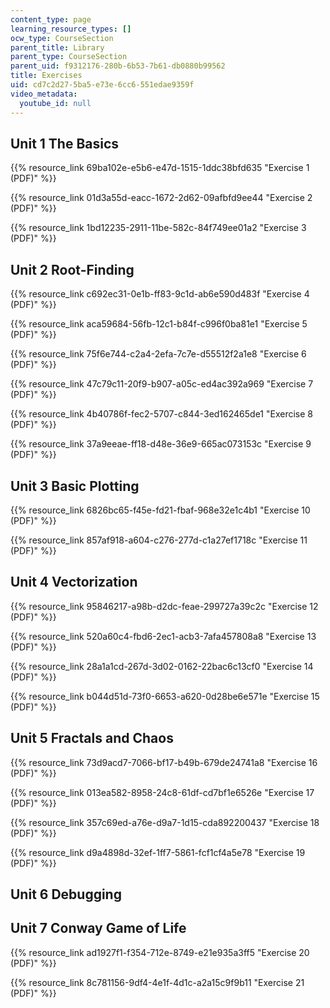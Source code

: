 ```yaml
---
content_type: page
learning_resource_types: []
ocw_type: CourseSection
parent_title: Library
parent_type: CourseSection
parent_uid: f9312176-280b-6b53-7b61-db0880b99562
title: Exercises
uid: cd7c2d27-5ba5-e73e-6cc6-551edae9359f
video_metadata:
  youtube_id: null
---
```


Unit 1 The Basics
-----------------

{{% resource_link 69ba102e-e5b6-e47d-1515-1ddc38bfd635 "Exercise 1 (PDF)" %}}

{{% resource_link 01d3a55d-eacc-1672-2d62-09afbfd9ee44 "Exercise 2 (PDF)" %}}

{{% resource_link 1bd12235-2911-11be-582c-84f749ee01a2 "Exercise 3 (PDF)" %}}

Unit 2 Root-Finding
-------------------

{{% resource_link c692ec31-0e1b-ff83-9c1d-ab6e590d483f "Exercise 4 (PDF)" %}}

{{% resource_link aca59684-56fb-12c1-b84f-c996f0ba81e1 "Exercise 5 (PDF)" %}}

{{% resource_link 75f6e744-c2a4-2efa-7c7e-d55512f2a1e8 "Exercise 6 (PDF)" %}}

{{% resource_link 47c79c11-20f9-b907-a05c-ed4ac392a969 "Exercise 7 (PDF)" %}}

{{% resource_link 4b40786f-fec2-5707-c844-3ed162465de1 "Exercise 8 (PDF)" %}}

{{% resource_link 37a9eeae-ff18-d48e-36e9-665ac073153c "Exercise 9 (PDF)" %}}

Unit 3 Basic Plotting
---------------------

{{% resource_link 6826bc65-f45e-fd21-fbaf-968e32e1c4b1 "Exercise 10 (PDF)" %}}

{{% resource_link 857af918-a604-c276-277d-c1a27ef1718c "Exercise 11 (PDF)" %}}

Unit 4 Vectorization
--------------------

{{% resource_link 95846217-a98b-d2dc-feae-299727a39c2c "Exercise 12 (PDF)" %}}

{{% resource_link 520a60c4-fbd6-2ec1-acb3-7afa457808a8 "Exercise 13 (PDF)" %}}

{{% resource_link 28a1a1cd-267d-3d02-0162-22bac6c13cf0 "Exercise 14 (PDF)" %}}

{{% resource_link b044d51d-73f0-6653-a620-0d28be6e571e "Exercise 15 (PDF)" %}}

Unit 5 Fractals and Chaos
-------------------------

{{% resource_link 73d9acd7-7066-bf17-b49b-679de24741a8 "Exercise 16 (PDF)" %}}

{{% resource_link 013ea582-8958-24c8-61df-cd7bf1e6526e "Exercise 17 (PDF)" %}}

{{% resource_link 357c69ed-a76e-d9a7-1d15-cda892200437 "Exercise 18 (PDF)" %}}

{{% resource_link d9a4898d-32ef-1ff7-5861-fcf1cf4a5e78 "Exercise 19 (PDF)" %}}

Unit 6 Debugging
----------------

Unit 7 Conway Game of Life
--------------------------

{{% resource_link ad1927f1-f354-712e-8749-e21e935a3ff5 "Exercise 20 (PDF)" %}}

{{% resource_link 8c781156-9df4-4e1f-4d1c-a2a15c9f9b11 "Exercise 21 (PDF)" %}}
